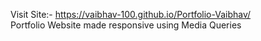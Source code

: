 Visit Site:- https://vaibhav-100.github.io/Portfolio-Vaibhav/
<br>
Portfolio Website made responsive using Media Queries
